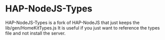 HAP-NodeJS-Types
==========

HAP-NodeJS-Types is a fork of HAP-NodeJS that just keeps the lib/gen/HomeKitTypes.js
It is useful if you just want to reference the types file and not install the
server.
